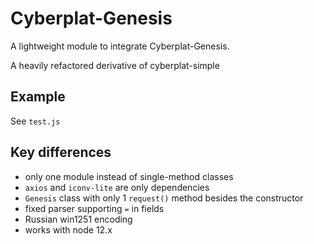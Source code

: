 # Cyberplat-Genesis

A lightweight module to integrate Cyberplat-Genesis.

A heavily refactored derivative of cyberplat-simple

## Example

See `test.js`

## Key differences

- only one module instead of single-method classes
- `axios` and `iconv-lite` are only dependencies
- `Genesis` class with only 1 `request()` method besides the constructor
- fixed parser supporting `=` in fields
- Russian win1251 encoding
- works with node 12.x
